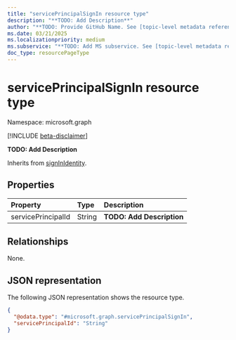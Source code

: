 ```yaml
---
title: "servicePrincipalSignIn resource type"
description: "**TODO: Add Description**"
author: "**TODO: Provide GitHub Name. See [topic-level metadata reference](https://eng.ms/docs/products/microsoft-graph-service/microsoft-graph/document-apis/metadata)**"
ms.date: 03/21/2025
ms.localizationpriority: medium
ms.subservice: "**TODO: Add MS subservice. See [topic-level metadata reference](https://eng.ms/docs/products/microsoft-graph-service/microsoft-graph/document-apis/metadata)**"
doc_type: resourcePageType
---
```


# servicePrincipalSignIn resource type

Namespace: microsoft.graph

[!INCLUDE [beta-disclaimer](../../includes/beta-disclaimer.md)]

**TODO: Add Description**


Inherits from [signInIdentity](../resources/signinidentity.md).


## Properties
|Property|Type|Description|
|:---|:---|:---|
|servicePrincipalId|String|**TODO: Add Description**|

## Relationships
None.

## JSON representation
The following JSON representation shows the resource type.
<!-- {
  "blockType": "resource",
  "@odata.type": "microsoft.graph.servicePrincipalSignIn"
}
-->
``` json
{
  "@odata.type": "#microsoft.graph.servicePrincipalSignIn",
  "servicePrincipalId": "String"
}
```

